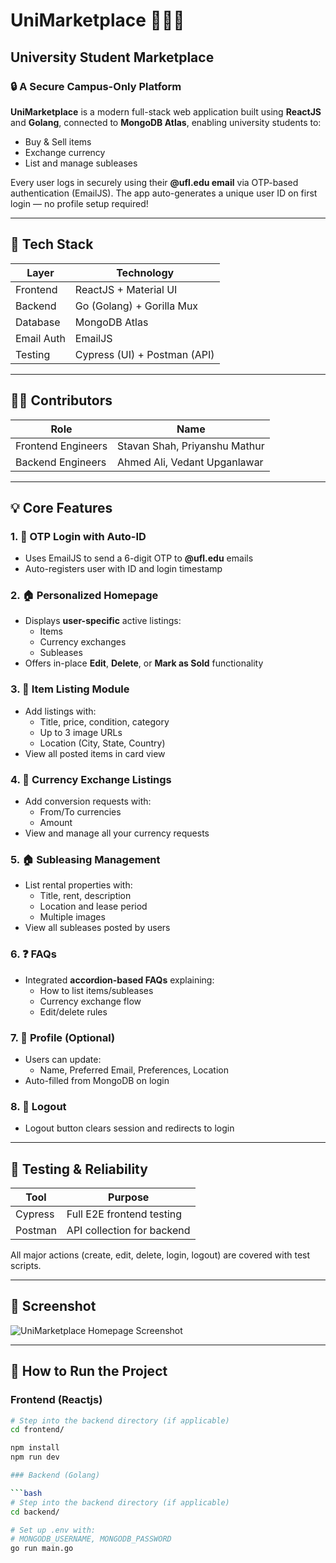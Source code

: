 # UniMarketplace 🧑‍🎓🛒

## University Student Marketplace

### 🔒 A Secure Campus-Only Platform  
**UniMarketplace** is a modern full-stack web application built using **ReactJS** and **Golang**, connected to **MongoDB Atlas**, enabling university students to:
- Buy & Sell items
- Exchange currency
- List and manage subleases

Every user logs in securely using their **@ufl.edu email** via OTP-based authentication (EmailJS). The app auto-generates a unique user ID on first login — no profile setup required!

---

## 🔧 Tech Stack

| Layer      | Technology                    |
|------------|-------------------------------|
| Frontend   | ReactJS + Material UI         |
| Backend    | Go (Golang) + Gorilla Mux     |
| Database   | MongoDB Atlas                 |
| Email Auth | EmailJS                       |
| Testing    | Cypress (UI) + Postman (API)  |

---

## 👨‍💻 Contributors

| Role              | Name                     |
|-------------------|--------------------------|
| Frontend Engineers| Stavan Shah, Priyanshu Mathur |
| Backend Engineers | Ahmed Ali, Vedant Upganlawar |

---

## 💡 Core Features

### 1. 🔐 OTP Login with Auto-ID
- Uses EmailJS to send a 6-digit OTP to **@ufl.edu** emails
- Auto-registers user with ID and login timestamp

### 2. 🏠 Personalized Homepage
- Displays **user-specific** active listings:
  - Items
  - Currency exchanges
  - Subleases
- Offers in-place **Edit**, **Delete**, or **Mark as Sold** functionality

### 3. 🛒 Item Listing Module
- Add listings with:
  - Title, price, condition, category
  - Up to 3 image URLs
  - Location (City, State, Country)
- View all posted items in card view

### 4. 💱 Currency Exchange Listings
- Add conversion requests with:
  - From/To currencies
  - Amount
- View and manage all your currency requests

### 5. 🏠 Subleasing Management
- List rental properties with:
  - Title, rent, description
  - Location and lease period
  - Multiple images
- View all subleases posted by users

### 6. ❓ FAQs
- Integrated **accordion-based FAQs** explaining:
  - How to list items/subleases
  - Currency exchange flow
  - Edit/delete rules

### 7. 👤 Profile (Optional)
- Users can update:
  - Name, Preferred Email, Preferences, Location
- Auto-filled from MongoDB on login

### 8. 🚪 Logout
- Logout button clears session and redirects to login

---

## 🧪 Testing & Reliability

| Tool     | Purpose                     |
|----------|-----------------------------|
| Cypress  | Full E2E frontend testing    |
| Postman  | API collection for backend   |

All major actions (create, edit, delete, login, logout) are covered with test scripts.

---

## 📸 Screenshot

![UniMarketplace Homepage Screenshot]([./Screenshot%202025-04-21%20194852.jpg](https://github.com/stavannshah/uni-marketplace/blob/main/homepage.png))

---

## 🚀 How to Run the Project

### Frontend (Reactjs)

```bash
# Step into the backend directory (if applicable)
cd frontend/

npm install
npm run dev

### Backend (Golang)

```bash
# Step into the backend directory (if applicable)
cd backend/

# Set up .env with:
# MONGODB_USERNAME, MONGODB_PASSWORD
go run main.go
